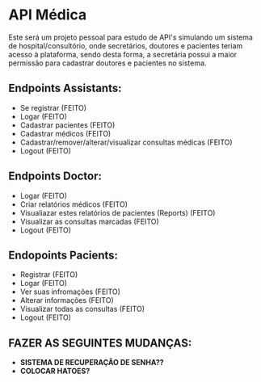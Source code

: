 # API Médica

Este será um projeto pessoal para estudo de API's simulando um sistema de hospital/consultório, onde secretários,  doutores e pacientes teriam acesso à plataforma, sendo desta forma, a secretária possui a maior permissão para cadastrar doutores e pacientes no sistema. 



## Endpoints Assistants:

- Se registrar                                              (FEITO)
- Logar                                                     (FEITO)
- Cadastrar pacientes                                       (FEITO)
- Cadastrar médicos                                         (FEITO) 
- Cadastrar/remover/alterar/visualizar consultas médicas    (FEITO) 
- Logout                                                    (FEITO)          



## Endpoints Doctor:

- Logar                                                     (FEITO)
- Criar relatórios médicos                                  (FEITO)     
- Visualiazar estes relatórios de pacientes (Reports)       (FEITO)
- Visualizar as consultas marcadas                          (FEITO)           
- Logout                                                    (FEITO)

  

## Endopoints Pacients:
- Registrar                                                 (FEITO)
- Logar                                                     (FEITO)
- Ver suas infromações                                      (FEITO)
- Alterar informações                                       (FEITO)                                                     
- Visualizar todas as consultas                             (FEITO)                        
- Logout                                                    (FEITO) 



## FAZER AS SEGUINTES MUDANÇAS:

- **SISTEMA DE RECUPERAÇÃO DE SENHA??**
- **COLOCAR HATOES?**





